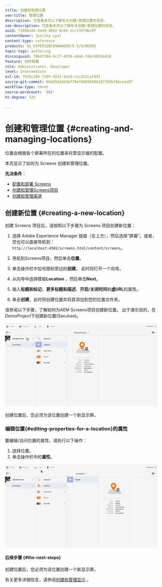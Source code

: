 ```yaml
---
title: 创建和管理位置
seo-title: 管理位置
description: 可查看本页以了解有关创建/管理位置的信息。
seo-description: 可查看本页以了解有关创建/管理位置的信息。
uuid: f18802d4-dae8-48b2-8c94-ecc73579b29f
contentOwner: Jyotika syal
content-type: reference
products: SG_EXPERIENCEMANAGER/6.5/SCREENS
topic-tags: authoring
discoiquuid: 70bdf384-6c27-403b-a6ab-fdec68016428
feature: 创作屏幕
role: Administrator, Developer
level: Intermediate
exl-id: 7935c206-7189-4243-9a2d-ccc322caf441
source-git-commit: 60a6583dd3bf79ef09099506107705bf0bce1e07
workflow-type: tm+mt
source-wordcount: '262'
ht-degree: 52%

---
```


# 创建和管理位置 {#creating-and-managing-locations}

位置会根据各个屏幕所在的位置来托管显示器的配置。

本页显示了如何为 Screens 创建和管理位置。

**先决条件**：

* [配置和部署 Screens](configuring-screens-introduction.md)
* [创建和管理Screens项目](creating-a-screens-project.md)
* [创建和管理渠道](managing-channels.md)

## 创建新位置 {#creating-a-new-location}

创建 Screens 项目后，请按照以下步骤为 Screens 项目创建新位置：

1. 选择 Adobe Experience Manager 链接（左上方），然后选择“屏幕”。或者，您也可以直接导航到：`http://localhost:4502/screens.html/content/screens`。
1. 导航到Screens项目，然后单击&#x200B;**位置**。
1. 单击操作栏中加号图标旁边的&#x200B;**创建**。 此时将打开一个向导。
1. 从向导中选择模板&#x200B;**Location** ，然后单击&#x200B;**Next**。

1. 输入&#x200B;**标题和标记**、**更多标题和描述**、**开启/关闭时间**&#x200B;和&#x200B;**虚URL**&#x200B;的属性。

1. 单击&#x200B;**创建**，此时将创建位置并将其添加到您的位置文件夹。

请参阅以下步骤，了解如何为AEM Screens项目创建新位置。 出于演示目的，在&#x200B;*DemoProject*&#x200B;下创建新位置(SanJose)。

![player2](assets/player2.gif)

创建位置后，您必须为该位置创建一个新显示屏。

### 编辑位置{#editing-properties-for-a-location}的属性

要编辑/访问位置的属性，请执行以下操作：

1. 选择位置。
1. 单击操作栏中的&#x200B;**属性**。

![player3](assets/player3.gif)

#### 后续步骤 {#the-next-steps}

创建位置后，您必须为该位置创建一个新显示屏。

有关更多详细信息，请参阅[创建和管理显示](managing-displays.md) 。
